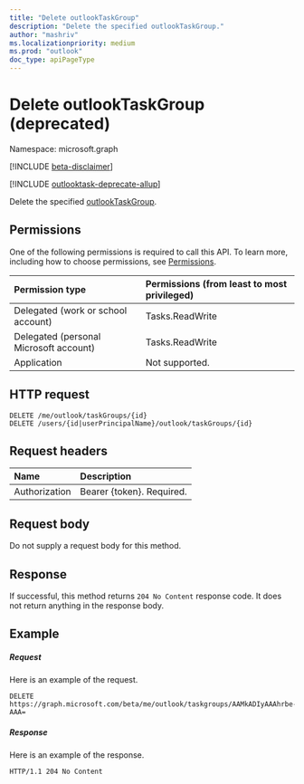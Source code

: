 ```yaml
---
title: "Delete outlookTaskGroup"
description: "Delete the specified outlookTaskGroup."
author: "mashriv"
ms.localizationpriority: medium
ms.prod: "outlook"
doc_type: apiPageType
---
```


# Delete outlookTaskGroup (deprecated)

Namespace: microsoft.graph

[!INCLUDE [beta-disclaimer](../../includes/beta-disclaimer.md)]

[!INCLUDE [outlooktask-deprecate-allup](../../includes/outlooktask-deprecate-allup.md)]


Delete the specified [outlookTaskGroup](../resources/outlooktaskgroup.md).
## Permissions
One of the following permissions is required to call this API. To learn more, including how to choose permissions, see [Permissions](/graph/permissions-reference).

|Permission type      | Permissions (from least to most privileged)              |
|:--------------------|:---------------------------------------------------------|
|Delegated (work or school account) | Tasks.ReadWrite    |
|Delegated (personal Microsoft account) | Tasks.ReadWrite    |
|Application | Not supported. |

## HTTP request
<!-- { "blockType": "ignored" } -->
```http
DELETE /me/outlook/taskGroups/{id}
DELETE /users/{id|userPrincipalName}/outlook/taskGroups/{id}
```
## Request headers
| Name       | Description|
|:---------------|:----------|
| Authorization  | Bearer {token}. Required. |

## Request body
Do not supply a request body for this method.

## Response

If successful, this method returns `204 No Content` response code. It does not return anything in the response body.

## Example
##### Request
Here is an example of the request.

<!-- {
  "blockType": "request",
  "name": "delete_outlooktaskgroup",
  "sampleKeys": ["AAMkADIyAAAhrbe-AAA="]
}-->
```http
DELETE https://graph.microsoft.com/beta/me/outlook/taskgroups/AAMkADIyAAAhrbe-AAA=
```

##### Response

Here is an example of the response.
<!-- {
  "blockType": "response",
  "truncated": true
} -->
```http
HTTP/1.1 204 No Content
```

<!-- uuid: 8fcb5dbc-d5aa-4681-8e31-b001d5168d79
2015-10-25 14:57:30 UTC -->
<!--
{
  "type": "#page.annotation",
  "description": "Delete outlookTaskGroup",
  "keywords": "",
  "section": "documentation",
  "tocPath": "",
  "suppressions": [
  ]
}
-->


